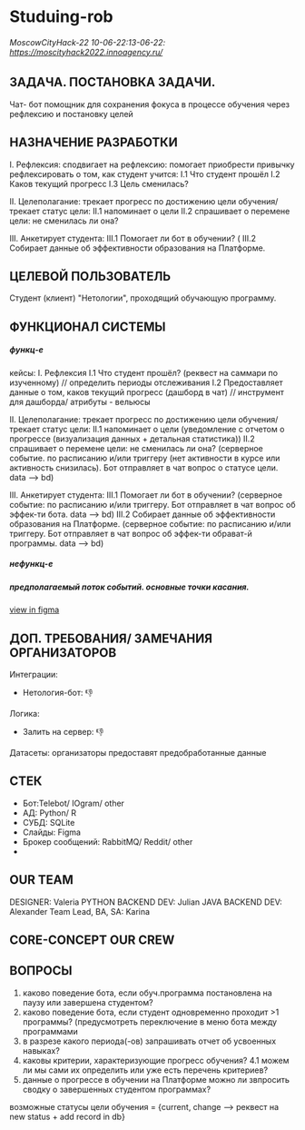 # Studuing-rob
###### MoscowCityHack-22 10-06-22:13-06-22: https://moscityhack2022.innoagency.ru/
 
 
ЗАДАЧА. ПОСТАНОВКА ЗАДАЧИ.
-----
  Чат- бот помощник для сохранения фокуса в процессе обучения через рефлексию и постановку целей

НАЗНАЧЕНИЕ РАЗРАБОТКИ
----
 I. Рефлексия: сподвигает на рефлексию:
  помогает приобрести привычку рефлексировать о том, как студент учится:
  I.1 Что студент прошёл 
  I.2 Каков текущий прогресс
  I.3 Цель сменилась?

 II. Целеполагание: трекает прогресс по достижению цели обучения/ трекает статус цели:
  II.1 напоминает о цели
  II.2 спрашивает о перемене цели: не сменилась ли она?

 III. Анкетирует студента:
  III.1 Помогает ли бот в обучении? (
  III.2 Собирает данные об эффективности образования на Платформе.


 ЦЕЛЕВОЙ ПОЛЬЗОВАТЕЛЬ
 -----
 Студент (клиент) "Нетологии", проходящий обучающую программу.
 
 ФУНКЦИОНАЛ СИСТЕМЫ
 -----
 ##### функц-е
 
 кейсы:
 I. Рефлексия
  I.1 Что студент прошёл? (реквест на саммари по изученному) // определить периоды отслеживания 
  I.2 Предоставляет данные о том, каков текущий прогресс (дашборд в чат) // инструмент для дашборда/ атрибуты - вельюсы

  II. Целеполагание: трекает прогресс по достижению цели обучения/ трекает статус цели:
  II.1 напоминает о цели (уведомление с отчетом о прогрессе (визуализация данных + детальная статистика))
  II.2 спрашивает о перемене цели: не сменилась ли она? (серверное событие. по расписанию и/или триггеру (нет активности в курсе или активность снизилась). Бот отправляет в чат вопрос о статусе цели. data --> bd)

  III. Анкетирует студента:
  III.1 Помогает ли бот в обучении? (серверное событие: по расписанию и/или триггеру. Бот отправляет в чат вопрос об эффек-ти бота. data --> bd)
  III.2 Собирает данные об эффективности образования на Платформе. (серверное событие: по расписанию и/или триггеру. Бот отправляет в чат вопрос об эффек-ти обрават-й программы. data --> bd)

 
 
 ##### нефункц-е
 
  ##### предполагаемый поток событий. основные точки касания. 
 <a href = "https://www.figma.com/file/2SGijjRWQudLG0JT8ASlrd/%D1%81%D1%85%D0%B5%D0%BC%D0%BA%D0%B8.-%D0%B1%D0%BE%D1%82%D0%B0-%D1%82%D1%80%D0%B5%D0%BA%D0%B5%D1%80%D0%B0-%D0%BE%D0%B1%D1%83%D1%87%D0%B5%D0%BD%D0%B8%D1%8F.-%D1%85%D0%B0%D0%BA.?node-id=0%3A1">view in figma</a>
  
  
  
ДОП. ТРЕБОВАНИЯ/ ЗАМЕЧАНИЯ ОРГАНИЗАТОРОВ
-----

  Интеграции:
  - Нетология-бот: 👎 

  Логика:
   - Залить на сервер: 👎 

  Датасеты: организаторы предоставят предобработанные данные

СТЕК
-----
- Бот:Telebot/ IOgram/ other
- АД: Python/ R
- СУБД: SQLite
- Слайды: Figma
- Брокер сообщений: RabbitMQ/ Reddit/ other
-  

OUR TEAM
----
 DESIGNER: Valeria
 PYTHON BACKEND DEV: Julian 
 JAVA BACKEND DEV: Alexander
 Team Lead, BA, SA: Karina




CORE-CONCEPT OUR CREW
-----
 
 

ВОПРОСЫ
-----
1. каково поведение бота, если обуч.программа постановлена на паузу или завершена студентом?
2. каково поведение бота, если студент одновременно проходит >1 программы? (предусмотреть переключение в меню бота между программами
3. в разрезе какого периода(-ов) запрашивать отчет об усвоенных навыках?
4. каковы критерии, характеризующие прогресс обучения? 
  4.1 можем ли мы сами их определить или уже есть перечень критериев?
5. данные о прогрессе в обучении на Платформе можно ли звпросить сводку о завершенных студентом программах?
 
 
 возможные статусы цели обучения = {current, change --> реквест на new status + add record in db}
